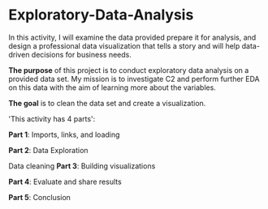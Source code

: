 # Exploratory-Data-Analysis
In this activity, I will examine the data provided prepare it for analysis, and design a professional data visualization that tells a story and will help data-driven decisions for business needs.

**The purpose** of this project is to conduct exploratory data analysis on a provided data set. My mission is to investigate C2 and perform further EDA on this data with the aim of learning more about the variables.

**The goal** is to clean the data set and create a visualization.

'This activity has 4 parts':

**Part 1**: Imports, links, and loading

**Part 2**: Data Exploration

Data cleaning
**Part 3**: Building visualizations

**Part 4**: Evaluate and share results

**Part 5**: Conclusion
